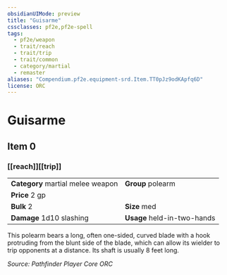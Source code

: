 ```yaml
---
obsidianUIMode: preview
title: "Guisarme"
cssclasses: pf2e,pf2e-spell
tags:
  - pf2e/weapon
  - trait/reach
  - trait/trip
  - trait/common
  - category/martial
  - remaster
aliases: "Compendium.pf2e.equipment-srd.Item.TT0pJz9odKApfq6D"
license: ORC
---
```

# Guisarme
## Item 0
### [[reach]][[trip]]

|  |  |
| -- | -- |
| **Category** martial melee weapon | **Group** polearm |
| **Price** 2 gp |  |
| **Bulk** 2 | **Size** med |
| **Damage** 1d10 slashing  | **Usage** held-in-two-hands |



This polearm bears a long, often one-sided, curved blade with a hook protruding from the blunt side of the blade, which can allow its wielder to trip opponents at a distance. Its shaft is usually 8 feet long.

*Source: Pathfinder Player Core*
*ORC*